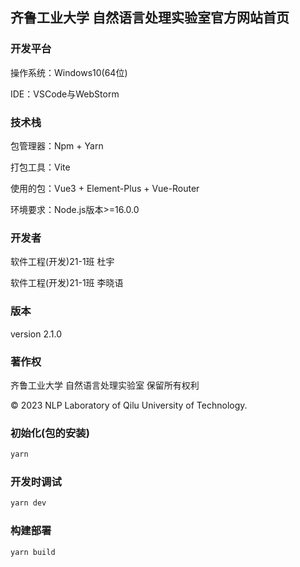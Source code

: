 ## 齐鲁工业大学 自然语言处理实验室官方网站首页

### 开发平台

操作系统：Windows10(64位)

IDE：VSCode与WebStorm

### 技术栈

包管理器：Npm + Yarn

打包工具：Vite

使用的包：Vue3 + Element-Plus + Vue-Router

环境要求：Node.js版本>=16.0.0


### 开发者

软件工程(开发)21-1班 杜宇

软件工程(开发)21-1班 李晓语


### 版本

version 2.1.0


### 著作权

齐鲁工业大学 自然语言处理实验室 保留所有权利

&copy; 2023 NLP Laboratory of Qilu University of Technology.


### 初始化(包的安装)

```sh
yarn
```

### 开发时调试

```sh
yarn dev
```

### 构建部署

```sh
yarn build
```
